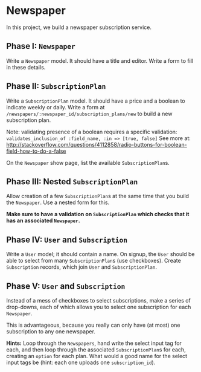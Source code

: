 # Newspaper

In this project, we build a newspaper subscription service.

## Phase I: `Newspaper`

Write a `Newspaper` model. It should have a title and editor. Write a
form to fill in these details.

## Phase II: `SubscriptionPlan`

Write a `SubscriptionPlan` model. It should have a price and a boolean
to indicate weekly or daily. Write a form at
`/newspapers/:newspaper_id/subscription_plans/new` to build a new
subscription plan.

Note: validating presence of a boolean requires a specific validation:
` validates_inclusion_of :field_name, :in => [true, false] `
See more at: http://stackoverflow.com/questions/4112858/radio-buttons-for-boolean-field-how-to-do-a-false

On the `Newspaper` show page, list the available `SubscriptionPlan`s.

## Phase III: Nested `SubscriptionPlan`

Allow creation of a few `SubscriptionPlan`s at the same time that you
build the `Newspaper`. Use a nested form for this.

**Make sure to have a validation on `SubscriptionPlan` which checks
that it has an associated `Newspaper`.**

## Phase IV: `User` and `Subscription`

Write a `User` model; it should contain a name. On signup, the `User`
should be able to select from many `SubscriptionPlan`s (use
checkboxes). Create `Subscription` records, which join `User` and
`SubscriptionPlan`.

## Phase V: `User` and `Subscription`

Instead of a mess of checkboxes to select subscriptions, make a series
of drop-downs, each of which allows you to select one subscription for
each `Newspaper`.

This is advantageous, because you really can only have (at most) one
subscription to any one newspaper.

**Hints:** Loop through the `Newspapers`, hand write the select input tag 
for each, and then loop through the associated `SubscriptionPlan`s for
each, creating an `option` for each plan. What would a good name for 
the select input tags be (hint: each one uploads one `subscription_id`).
